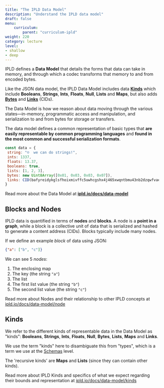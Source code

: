 ```yaml
---
title: "The IPLD Data Model"
description: "Understand the IPLD data model"
draft: false
menu:
    curriculum:
        parent: "curriculum-ipld"
weight: 220
category: lecture
level:
- shallow
- deep
---
```


IPLD defines a **Data Model** that details the forms that data can take in memory, and through which a codec transforms that memory to and from encoded bytes.

Like the JSON data model, the IPLD Data Model includes data **[Kinds](https://ipld.io/docs/schemas/using/authoring-guide/#schema-kinds)** which include **Booleans**, **Strings**, **Ints**, **Floats**, **Null**, **Lists** and **Maps**, but also adds **[Bytes](https://ipld.io/docs/schemas/using/authoring-guide/#bytesprefix-unions-for-bytes)** and **[Links](https://ipld.io/docs/schemas/using/authoring-guide/#links)** (CIDs).

The Data Model is how we reason about data moving through the various states—in-memory, programmatic access and manipulation, and serialization to and from bytes for storage or transfers.

The data model defines a common representation of basic types that **are easily representable by common programming languages** and **found in the most common and successful serialization formats**.

```js
const data = {
 string: "☺️  we can do strings!",
 ints: 1337,
 floats: 13.37,
 booleans: true,
 lists: [1, 2, 3],
 bytes: new Uint8Array([0x01, 0x03, 0x03, 0x07]),
 links: CID(bafyreidykglsfhoixmivffc5uwhcgshx4j465xwqntbmu43nb2dzqwfvae)
}
```

Read more about the Data Model at [**ipld.io/docs/data-model**](https://ipld.io/docs/data-model/)

## Blocks and Nodes

IPLD data is quantified in terms of **nodes** and **blocks**. A node is a **point in a graph**, while a block is a collective unit of data that is serialized and hashed to generate a content address (CIDs). Blocks typically include many nodes.

If we define an example *block* of data using JSON:

```json
{"a": ["b", "c"]}
```

We can see 5 *nodes*:

1. The enclosing map
2. The key (the string `"a"`)
3. The list
4. The first list value (the string `"b"`)
5. The second list value (the string `"c"`)

Read more about Nodes and their relationship to other IPLD concepts at [ipld.io/docs/data-model/node](https://ipld.io/docs/data-model/node/)

## Kinds

We refer to the different kinds of representable data in the Data Model as "kinds": **Booleans**, **Strings**, **Ints**, **Floats**, **Null**, **Bytes**, **Lists**, **Maps** and **Links**.

We use the term "kinds" here to disambiguate this from "types", which is a term we use at the [Schemas](ipld-schemas.md) level.

The 'recursive kinds' are **Maps** and **Lists** (since they can contain other kinds).

Read more about IPLD Kinds and specifics of what we expect regarding their bounds and representation at [ipld.io/docs/data-model/kinds](https://ipld.io/docs/data-model/kinds/)